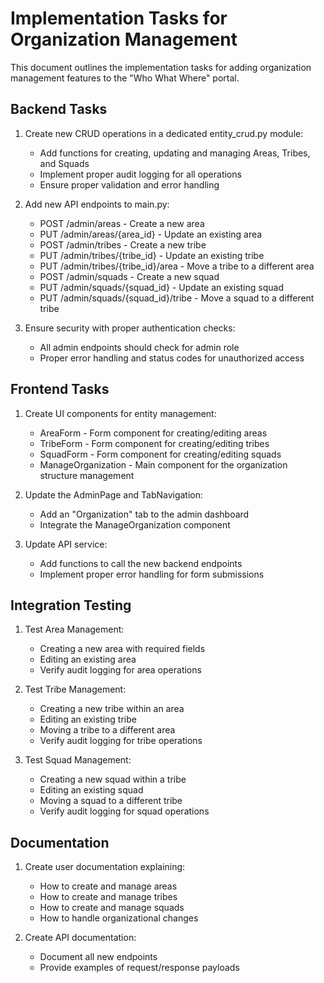 # Implementation Tasks for Organization Management

This document outlines the implementation tasks for adding organization management features to the "Who What Where" portal.

## Backend Tasks

1. Create new CRUD operations in a dedicated entity_crud.py module:
   - Add functions for creating, updating and managing Areas, Tribes, and Squads
   - Implement proper audit logging for all operations
   - Ensure proper validation and error handling

2. Add new API endpoints to main.py:
   - POST /admin/areas - Create a new area
   - PUT /admin/areas/{area_id} - Update an existing area
   - POST /admin/tribes - Create a new tribe
   - PUT /admin/tribes/{tribe_id} - Update an existing tribe
   - PUT /admin/tribes/{tribe_id}/area - Move a tribe to a different area
   - POST /admin/squads - Create a new squad
   - PUT /admin/squads/{squad_id} - Update an existing squad
   - PUT /admin/squads/{squad_id}/tribe - Move a squad to a different tribe

3. Ensure security with proper authentication checks:
   - All admin endpoints should check for admin role
   - Proper error handling and status codes for unauthorized access

## Frontend Tasks

1. Create UI components for entity management:
   - AreaForm - Form component for creating/editing areas
   - TribeForm - Form component for creating/editing tribes
   - SquadForm - Form component for creating/editing squads
   - ManageOrganization - Main component for the organization structure management

2. Update the AdminPage and TabNavigation:
   - Add an "Organization" tab to the admin dashboard
   - Integrate the ManageOrganization component

3. Update API service:
   - Add functions to call the new backend endpoints
   - Implement proper error handling for form submissions

## Integration Testing

1. Test Area Management:
   - Creating a new area with required fields
   - Editing an existing area
   - Verify audit logging for area operations

2. Test Tribe Management:
   - Creating a new tribe within an area
   - Editing an existing tribe
   - Moving a tribe to a different area
   - Verify audit logging for tribe operations

3. Test Squad Management:
   - Creating a new squad within a tribe
   - Editing an existing squad
   - Moving a squad to a different tribe
   - Verify audit logging for squad operations

## Documentation

1. Create user documentation explaining:
   - How to create and manage areas
   - How to create and manage tribes
   - How to create and manage squads
   - How to handle organizational changes

2. Create API documentation:
   - Document all new endpoints
   - Provide examples of request/response payloads
